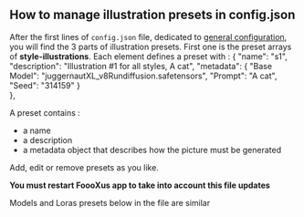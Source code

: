 ## How to manage illustration presets in config.json

After the first lines of `config.json` file, dedicated to [general configuration](configjson.md), you will find the 3 parts of illustration presets.
First one is the preset arrays of **style-illustrations**. 
Each element defines a preset with :
        {
                "name": "s1",
                "description": "Illustration #1 for all styles, A cat",
                "metadata": {
                        "Base Model": "juggernautXL_v8Rundiffusion.safetensors",
                        "Prompt": "A cat",
                        "Seed": "314159"
                }    
        },

A preset contains :
- a name
- a description
- a metadata object that describes how the picture must be generated

Add, edit or remove presets as you like.

**You must restart FoooXus app to take into account this file updates**

Models and Loras presets below in the file are similar
